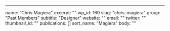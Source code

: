 ---
  name: "Chris Magiera"
  excerpt: ""
  wp_id: 160
  slug: "chris-magiera"
  group: "Past Members"
  subtitle: "Designer"
  website: ""
  email: ""
  twitter: ""
  thumbnail_id: ""
  publications: []
  sort_name: "Magiera"
  body: ""
